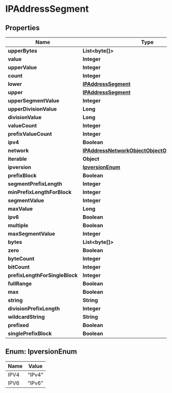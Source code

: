 

# IPAddressSegment


## Properties

| Name | Type | Description | Notes |
|------------ | ------------- | ------------- | -------------|
|**upperBytes** | **List&lt;byte[]&gt;** |  |  [optional] |
|**value** | **Integer** |  |  [optional] |
|**upperValue** | **Integer** |  |  [optional] |
|**count** | **Integer** |  |  [optional] |
|**lower** | [**IPAddressSegment**](IPAddressSegment.md) |  |  [optional] |
|**upper** | [**IPAddressSegment**](IPAddressSegment.md) |  |  [optional] |
|**upperSegmentValue** | **Integer** |  |  [optional] |
|**upperDivisionValue** | **Long** |  |  [optional] |
|**divisionValue** | **Long** |  |  [optional] |
|**valueCount** | **Integer** |  |  [optional] |
|**prefixValueCount** | **Integer** |  |  [optional] |
|**ipv4** | **Boolean** |  |  [optional] |
|**network** | [**IPAddressNetworkObjectObjectObjectObjectObject**](IPAddressNetworkObjectObjectObjectObjectObject.md) |  |  [optional] |
|**iterable** | **Object** |  |  [optional] |
|**ipversion** | [**IpversionEnum**](#IpversionEnum) |  |  [optional] |
|**prefixBlock** | **Boolean** |  |  [optional] |
|**segmentPrefixLength** | **Integer** |  |  [optional] |
|**minPrefixLengthForBlock** | **Integer** |  |  [optional] |
|**segmentValue** | **Integer** |  |  [optional] |
|**maxValue** | **Long** |  |  [optional] |
|**ipv6** | **Boolean** |  |  [optional] |
|**multiple** | **Boolean** |  |  [optional] |
|**maxSegmentValue** | **Integer** |  |  [optional] |
|**bytes** | **List&lt;byte[]&gt;** |  |  [optional] |
|**zero** | **Boolean** |  |  [optional] |
|**byteCount** | **Integer** |  |  [optional] |
|**bitCount** | **Integer** |  |  [optional] |
|**prefixLengthForSingleBlock** | **Integer** |  |  [optional] |
|**fullRange** | **Boolean** |  |  [optional] |
|**max** | **Boolean** |  |  [optional] |
|**string** | **String** |  |  [optional] |
|**divisionPrefixLength** | **Integer** |  |  [optional] |
|**wildcardString** | **String** |  |  [optional] |
|**prefixed** | **Boolean** |  |  [optional] |
|**singlePrefixBlock** | **Boolean** |  |  [optional] |



## Enum: IpversionEnum

| Name | Value |
|---- | -----|
| IPV4 | &quot;IPv4&quot; |
| IPV6 | &quot;IPv6&quot; |



